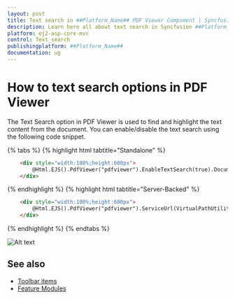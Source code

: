 ```yaml
---
layout: post
title: Text search in ##Platform_Name## PDF Viewer Component | Syncfusion
description: Learn here all about text search in Syncfusion ##Platform_Name## PDF Viewer component, it's elements and more.
platform: ej2-asp-core-mvc
control: Text_search
publishingplatform: ##Platform_Name##
documentation: ug
---
```


# How to text search options in PDF Viewer

The Text Search option in PDF Viewer is used to find and highlight the text content from the document. You can enable/disable the text search using the following code snippet.

{% tabs %}
{% highlight html tabtitle="Standalone" %}

```html
    <div style="width:100%;height:600px">
        @Html.EJS().PdfViewer("pdfviewer").EnableTextSearch(true).DocumentPath("https://cdn.syncfusion.com/content/pdf/hive-succinctly.pdf").Render()
    </div>
```
{% endhighlight %}
{% highlight html tabtitle="Server-Backed" %}

```html
    <div style="width:100%;height:600px">
        @Html.EJS().PdfViewer("pdfviewer").ServiceUrl(VirtualPathUtility.ToAbsolute("~/api/PdfViewer/")).EnableTextSearch(true).DocumentPath("https://cdn.syncfusion.com/content/pdf/hive-succinctly.pdf").Render()
    </div>
```
{% endhighlight %}
{% endtabs %}

![Alt text](./images/search.png)

## See also

* [Toolbar items](./toolbar)
* [Feature Modules](./feature-module)